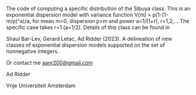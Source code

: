 The code of computing a specific distribution of the Sibuya class. This is an exponential dispersion model with variance function V(m) = p(1-(1-m/p)^a)/a, for mean m>0, dispersion p>m and power a=1/(1+r), r=1,2,... The specific case takes r=1 (a=1/2). Details of this class can be found in

Shaul Bar-Lev, Gerard Letac, Ad Ridder (2023). A delineation of new classes of exponential dispersion models supported on the set of nonnegative integers.

Or contact me aanr200@gmail.com

Ad Ridder

Vrije Universiteit Amsterdam

